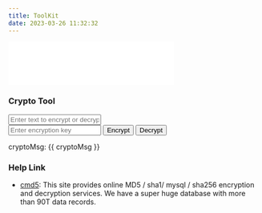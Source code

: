 ```yaml
---
title: ToolKit
date: 2023-03-26 11:32:32
---
```


<!-- 开发环境版本，包含了有帮助的命令行警告 -->
<script src="https://cdn.jsdelivr.net/npm/vue/dist/vue.js"></script>
<script src="https://cdnjs.cloudflare.com/ajax/libs/crypto-js/4.0.0/crypto-js.min.js"></script>

<!-- 网易云音乐 -->
<iframe frameborder="no" border="0" marginwidth="0" marginheight="0" width=330 height=86 src="//music.163.com/outchain/player?type=2&id=440357173&auto=1&height=66"></iframe>



### Crypto Tool

<div id="app">
  <input type="text" id="input" v-model="message" placeholder="Enter text to encrypt or decrypt"><br>
  <input type="text" id="key" v-model="key" placeholder="Enter encryption key">
  <button @click="encrypt()">Encrypt</button>
  <button @click="decrypt()">Decrypt</button>
  <p>cryptoMsg: {{ cryptoMsg }}</p>
</div>

### Help Link
- [cmd5](https://www.cmd5.org/): This site provides online MD5 / sha1/ mysql / sha256 encryption and decryption services. We have a super huge database with more than 90T data records.

<script type="text/javascript" language="JavaScript">
var app = new Vue({
  el: '#app',
  data: {
    message: 'MySpringCloud Project',
    key: '',
    cryptoMsg: ''
  },
  watch: {},
  computed: {},
  created: function () {
    console.log("Vue created");

  },
  mounted: function () {
    console.log("Vue mounted");
      
  },
  methods: {
    getTitle: function (title) {
      if (title == null) {
        return 'Null';
      }
      return title == '' ? 'Blank' : title;
    },
    encrypt: function () {
      if (this.message && this.key) {
        let encrypted = CryptoJS.AES.encrypt(this.message, this.key);
        this.cryptoMsg = encrypted.toString();
      } else {
        alert('Error: message or key is empty: {}, {}', this.message, this.key);
      }
    },
    decrypt: function () {
      if (this.message && this.key) {
        let decrypted = CryptoJS.AES.decrypt(this.message, this.key);
        this.cryptoMsg = decrypted.toString();
      } else {
        alert('Error: message or key is empty: {}, {}', this.message, this.key);
      }
    }
  }
})
</script>
